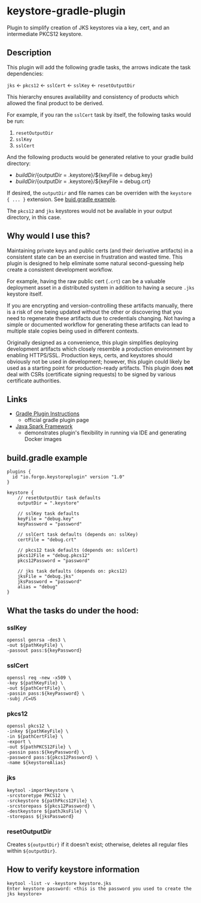 # keystore-gradle-plugin
Plugin to simplify creation of JKS keystores via a key, cert, and an intermediate PKCS12 keystore.

## Description
This plugin will add the following gradle tasks, the arrows indicate the task dependencies:

`jks` <- `pkcs12` <- `sslCert` <- `sslKey` <- `resetOutputDir`

This hierarchy ensures availability and consistency of products which allowed the final product to be derived.

For example, if you ran the `sslCert` task by itself, the following tasks would be run:
1. `resetOutputDir`
2. `sslKey`
3. `sslCert`
 
And the following products would be generated relative to your gradle build directory:
- ${buildDir}/${outputDir = .keystore}/${keyFile = debug.key}
- ${buildDir}/${outputDir = .keystore}/${keyFile = debug.crt}
 
If desired, the `outputDir` and file names can be overriden with the `keystore { ... }` extension. See [buid.gradle example](#buildgradle).

The `pkcs12` and `jks` keystores would not be available in your output directory, in this case.

## Why would I use this?

Maintaining private keys and public certs (and their derivative artifacts) in a consistent state can be an exercise in frustration and wasted time. This plugin is designed to help eliminate some natural second-guessing help create a consistent development workflow.

For example, having the raw public cert (`.crt`) can be a valuable deployment asset in a distributed system in addition to having a secure `.jks` keystore itself. 

If you are encrypting and version-controlling these artifacts manually, there is a risk of one being updated without the other or discovering that you need to regenerate these artifacts due to credentials changing. Not having a simple or documented workflow for generating these artifacts can lead to multiple stale copies being used in different contexts.

Originally designed as a convenience, this plugin simplifies deploying development artifacts which closely resemble a production environment by enabling HTTPS/SSL. Production keys, certs, and keystores should obviously not be used in development; however, this plugin could likely be used as a starting point for production-ready artifacts. This plugin does **not** deal with CSRs (certificate signing requests) to be signed by various certificate authorities.

## Links

- [Gradle Plugin Instructions](https://plugins.gradle.org/plugin/io.forgo.keystoreplugin)
  - official gradle plugin page
- [Java Spark Framework](https://github.com/forgo/sparkjava-demo) 
  - demonstrates plugin's flexibility in running via IDE and generating Docker images

## build.gradle example
```
plugins {
  id "io.forgo.keystoreplugin" version "1.0"
}

keystore {
    // resetOutputDir task defaults
    outputDir = ".keystore"

    // sslKey task defaults
    keyFile = "debug.key"
    keyPassword = "password"
    
    // sslCert task defaults (depends on: sslKey)
    certFile = "debug.crt"
    
    // pkcs12 task defaults (depends on: sslCert)
    pkcs12File = "debug.pkcs12"
    pkcs12Password = "password"
    
    // jks task defaults (depends on: pkcs12)
    jksFile = "debug.jks"
    jksPassword = "password"
    alias = "debug"
}
```

## What the tasks do under the hood:

### sslKey
```
openssl genrsa -des3 \
-out ${pathKeyFile} \
-passout pass:${keyPassword}
```

### sslCert
```
openssl req -new -x509 \
-key ${pathKeyFile} \
-out ${pathCertFile} \
-passin pass:${keyPassword} \
-subj /C=US
```

### pkcs12
```
openssl pkcs12 \
-inkey ${pathKeyFile} \
-in ${pathCertFile} \
-export \
-out ${pathPKCS12File} \
-passin pass:${keyPassword} \
-password pass:${pkcs12Password} \
-name ${keystoreAlias}
```

### jks
```
keytool -importkeystore \
-srcstoretype PKCS12 \
-srckeystore ${pathPkcs12File} \
-srcstorepass ${pkcs12Password} \
-destkeystore ${pathJksFile} \
-storepass ${jksPassword}
```

### resetOutputDir
Creates `${outputDir}` if it doesn't exist; otherwise, deletes all regular files within `${outputDir}`.

## How to verify keystore information
```
keytool -list -v -keystore keystore.jks
Enter keystore password: <this is the password you used to create the jks keystore>
```
